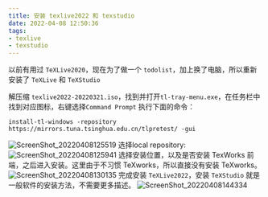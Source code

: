 ```yaml
---
title: 安装 texlive2022 和 texstudio
date: 2022-04-08 12:50:36
tags: 
- texlive
- texstudio
---
```

以前有用过 `TeXLive2020`，现在为了做一个 `todolist`，加上换了电脑，所以重新安装了 `TeXLive` 和 `TeXStudio`
<!-- more -->

解压缩 `texlive2022-20220321.iso`，找到并打开`tl-tray-menu.exe`，在任务栏中找到对应图标，右键选择`Command Prompt`
执行下面的命令：
```
install-tl-windows -repository https://mirrors.tuna.tsinghua.edu.cn/tlpretest/ -gui
```
![ScreenShot_20220408125519](D:\Sharktale\source\images\ScreenShot_20220408125519.jpeg)
选择local repository:
![ScreenShot_20220408125941](D:\Sharktale\source\images\ScreenShot_20220408125941.jpeg)
选择安装位置，以及是否安装 TexWorks 前端，之后进入安装。这里由于不习惯 TeXworks，所以直接没有安装 TeXworks。
![ScreenShot_20220408130135](D:\Sharktale\source\images\ScreenShot_20220408130135.jpeg)
完成安装 `TeXLive2022`，安装 `TeXStudio` 就是一般软件的安装方法，不需要更多描述。
![ScreenShot_20220408144334](D:\Sharktale\source\images\ScreenShot_20220408144334.jpeg)
